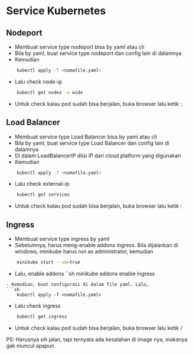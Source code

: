 # Service Kubernetes

## Nodeport
- Membuat service type nodeport bisa by yaml atau cli
- Bila by yaml, buat service type nodeport dan config lain di dalamnya
- Kemudian
```sh
    kubectl apply -f <namafile.yaml>
```
- Lalu check node-ip
```sh
    kubectl get nodes -o wide
```
- Untuk check kalau pod sudah bisa berjalan, buka browser lalu ketik <node-ip>:<node-port>

## Load Balancer
- Membuat service type Load Balancer bisa by yaml atau cli
- Bila by yaml, buat service type Load Balancer dan config lain di dalamnya
- Di dalam LoadBalancerIP diisi IP dari cloud platform yang digunakan
- Kemudian
```sh
    kubectl apply -f <namafile.yaml>
```
- Lalu check external-ip
```sh
    kubectl get services
```
- Untuk check kalau pod sudah bisa berjalan, buka browser lalu ketik <external-ip>:<port>

## Ingress
- Membuat service type ingress by yaml
- Sebelumnya, harus meng-enable addons ingress. Bila dijalankan di windows, minikube harus run as administrator, kemudian
```sh
    minikube start --vm=true
```
- Lalu, enable addons
``sh
    minikube addons enable ingress
```
- Kemudian, buat configurasi di dalam file yaml. Lalu,
```sh
    kubectl apply -f <namafile.yaml>
```
- Lalu check ingress
```sh
    kubectl get ingress
```
- Untuk check kalau pod sudah bisa berjalan, buka browser lalu ketik <host>/<path>

PS:
    Harusnya sih jalan, tapi ternyata ada kesalahan di image nya, makanya gak muncul apapun.